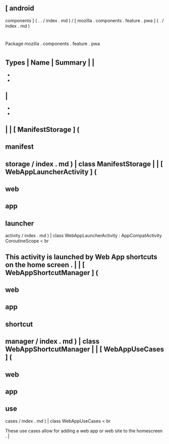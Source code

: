 [
android
-
components
]
(
.
.
/
index
.
md
)
/
[
mozilla
.
components
.
feature
.
pwa
]
(
.
/
index
.
md
)
#
#
Package
mozilla
.
components
.
feature
.
pwa
#
#
#
Types
|
Name
|
Summary
|
|
-
-
-
|
-
-
-
|
|
[
ManifestStorage
]
(
-
manifest
-
storage
/
index
.
md
)
|
class
ManifestStorage
|
|
[
WebAppLauncherActivity
]
(
-
web
-
app
-
launcher
-
activity
/
index
.
md
)
|
class
WebAppLauncherActivity
:
AppCompatActivity
CoroutineScope
<
br
>
This
activity
is
launched
by
Web
App
shortcuts
on
the
home
screen
.
|
|
[
WebAppShortcutManager
]
(
-
web
-
app
-
shortcut
-
manager
/
index
.
md
)
|
class
WebAppShortcutManager
|
|
[
WebAppUseCases
]
(
-
web
-
app
-
use
-
cases
/
index
.
md
)
|
class
WebAppUseCases
<
br
>
These
use
cases
allow
for
adding
a
web
app
or
web
site
to
the
homescreen
.
|
